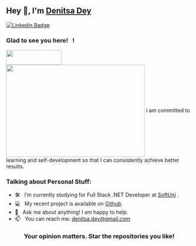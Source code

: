 
## Hey 👋, I'm [Denitsa Dey](https://github.com/DenitsaDey/)


[![Linkedin Badge](https://img.shields.io/badge/-LinkedIn-0e76a8?style=flat-square&logo=Linkedin&logoColor=white)](https://linkedin.com/in/denitsa-dey)


### Glad to see you here! &nbsp; !

<img width="150" height="40" src="https://visitor-badge.glitch.me/badge?page_id=DenitsaDey&color=#FFB0A1">

<img align="center" height="250" width="375" alt=""  src="https://media.giphy.com/media/L1R1tvI9svkIWwpVYr/giphy.gif">
I am committed to learning and self-development so that I can consistently achieve better results.



### Talking about Personal Stuff:

- 🛠 &nbsp; I’m currently studying for Full Stack .NET Developer at [SoftUni](https://softuni.bg/) .
- 💻 &nbsp; My recent project is available on [Github](https://github.com/DenitsaDey/My-Projects).
- 💬 &nbsp; Ask me about anything! I am happy to help.
- 📫 &nbsp; You can reach me: denitsa.dey@gmail.com




<div align="center">

### Your opinion matters. Star the repositories you like!

</div>
